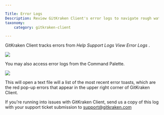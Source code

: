```yaml
---

Title: Error Logs
Description: Review GitKraken Client's error logs to navigate rough waters.
taxonomy:
    category: gitkraken-client

---
```


GitKraken Client tracks errors from <em class='context-menu'> Help <i class='fa fa-caret-right'></i> Support Logs <i class='fa fa-caret-right'></i> View Error Logs </em>.

<img src="/img/documentation/known-issues/view-error-log.png" srcset="/img/documentation/known-issues/view-error-log@2x.png" class="img-responsive center img-bordered">

You may also access error logs from the Command Palette.

<img src="/img/documentation/known-issues/fuzzy-finder-error.gif"  class="img-responsive center img-bordered">

This will open a text file will a list of the most recent error toasts, which are the red pop-up errors that appear in the upper right corner of GitKraken Client.

If you're running into issues with GitKraken Client, send us a copy of this log with your support ticket submission to <a href="mailto:support@gitkraken.com" target=_blank>support@gitkraken.com</a>